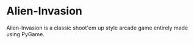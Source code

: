 # Alien-Invasion
Alien-Invasion is a classic shoot'em up style arcade game entirely made using PyGame.
